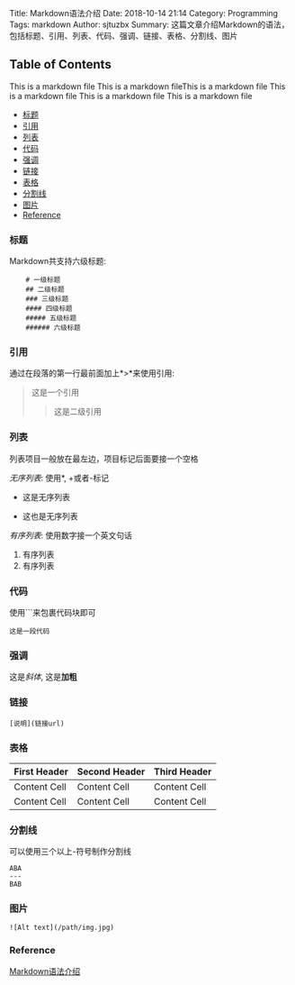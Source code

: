 Title: Markdown语法介绍
Date: 2018-10-14 21:14
Category: Programming
Tags: markdown
Author: sjtuzbx
Summary: 这篇文章介绍Markdown的语法，包括标题、引用、列表、代码、强调、链接、表格、分割线、图片

## Table of Contents

This is a markdown file This is a markdown fileThis is a markdown file This is a markdown file This is a markdown file This is a markdown file

* [标题](#标题)
* [引用](#引用)
* [列表](#列表)
* [代码](#代码)
* [强调](#强调)
* [链接](#链接)
* [表格](#表格)
* [分割线](#分割线)
* [图片](#图片)
* [Reference](#Reference)

### 标题

Markdown共支持六级标题:

```
    # 一级标题
    ## 二级标题
    ### 三级标题
    #### 四级标题
    ##### 五级标题
    ###### 六级标题
```

### 引用

通过在段落的第一行最前面加上*>*来使用引用:

> 这是一个引用
> > 这是二级引用

### 列表

列表项目一般放在最左边，项目标记后面要接一个空格

*无序列表*: 使用*, +或者-标记

+ 这是无序列表
- 这也是无序列表

*有序列表*: 使用数字接一个英文句话

1. 有序列表
2. 有序列表

### 代码

使用```来包裹代码块即可

```
这是一段代码
```

### 强调

这是*斜体*, 这是**加粗**

### 链接

```
[说明](链接url)
```

### 表格

First Header | Second Header | Third Header
------------ | ------------- | ------------
Content Cell | Content Cell  | Content Cell
Content Cell | Content Cell  | Content Cell

### 分割线

可以使用三个以上-符号制作分割线

```
ABA
---
BAB
```

### 图片

```
![Alt text](/path/img.jpg)
```

### Reference

[Markdown语法介绍](https://coding.net/help/doc/project/markdown.html)